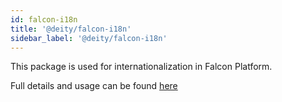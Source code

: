```yaml
---
id: falcon-i18n
title: '@deity/falcon-i18n'
sidebar_label: '@deity/falcon-i18n'
---
```


This package is used for internationalization in Falcon Platform.

Full details and usage can be found [here](/v2019/platform/falcon-client/internationalization)
